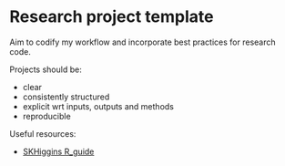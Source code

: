 # Research project template

Aim to codify my workflow and incorporate best practices for research code. 

Projects should be:
- clear
- consistently structured
- explicit wrt inputs, outputs and methods
- reproducible

Useful resources:
- [SKHiggins R_guide](https://github.com/skhiggins/R_guide)

